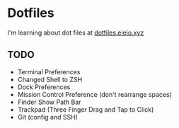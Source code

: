 # Dotfiles

I'm learning about dot files at [dotfiles.eieio.xyz](http://dotfiles.eieio.xyz)

## TODO

- Terminal Preferences
- Changed Shell to ZSH
- Dock Preferences
- Mission Control Preference (don't rearrange spaces)
- Finder Show Path Bar
- Trackpad (Three Finger Drag and Tap to Click)
- Git (config and SSH)

